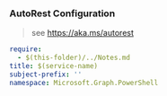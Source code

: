 ### AutoRest Configuration

> see https://aka.ms/autorest

``` yaml
require:
  - $(this-folder)/../Notes.md
title: $(service-name)
subject-prefix: ''
namespace: Microsoft.Graph.PowerShell
```
